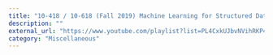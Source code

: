 ```yaml
---
title: "10-418 / 10-618 (Fall 2019) Machine Learning for Structured Data"
description: ""
external_url: "https://www.youtube.com/playlist?list=PL4CxkUJbvNVihRKP4bXufvRLIWzeS-ieP"
category: "Miscellaneous"
---
```

